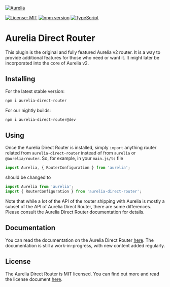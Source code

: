 <p>
  <a href="https://aurelia.io/" target="_blank">
    <img alt="Aurelia" src="https://aurelia.io/styles/images/aurelia.svg">
  </a>
</p>

[![License: MIT](https://img.shields.io/badge/License-MIT-yellow.svg)](https://opensource.org/licenses/MIT)
[![npm version](https://badge.fury.io/js/%40aurelia%2Fkernel.svg)](https://badge.fury.io/js/%40aurelia%2Fkernel)
[![TypeScript](https://img.shields.io/badge/%3C%2F%3E-TypeScript-%230074c1.svg)](http://www.typescriptlang.org/)

# Aurelia Direct Router

This plugin is the original and fully featured Aurelia v2 router. It is a way to provide additional features for those who need or want it. It might later be incorporated into the core of Aurelia v2.

## Installing

For the latest stable version:

```bash
npm i aurelia-direct-router
```

For our nightly builds:

```bash
npm i aurelia-direct-router@dev
```

## Using

Once the Aurelia Direct Router is installed, simply `import` anything router related from `aurelia-direct-router` instead of from `aurelia` or `@aurelia/router`. So, for example, in your `main.js/ts` file

```js
import Aurelia, { RouterConfiguration } from 'aurelia';
```
should be changed to
```js
import Aurelia from 'aurelia';
import { RouterConfiguration } from 'aurelia-direct-router';
```
Note that while a lot of the API of the router shipping with Aurelia is mostly a subset of the API of Aurelia Direct Router, there are some differences. Please consult the Aurelia Direct Router documentation for details.

## Documentation

You can read the documentation on the Aurelia Direct Router [here](https://jwx.gitbook.io/aurelia-direct-router/). The documentation is still a work-in-progress, with new content added regularly.

## License

The Aurelia Direct Router is MIT licensed. You can find out more and read the license document [here](LICENSE).
